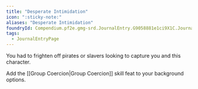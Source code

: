 ```yaml
---
title: "Desperate Intimidation"
icon: ":sticky-note:"
aliases: "Desperate Intimidation"
foundryId: Compendium.pf2e.gmg-srd.JournalEntry.G9058881e1ci9X1C.JournalEntryPage.zTZ8buNpifdR4PiJ
tags:
  - JournalEntryPage
---
```

You had to frighten off pirates or slavers looking to capture you and this character.

Add the [[Group Coercion|Group Coercion]] skill feat to your background options.